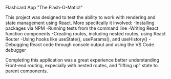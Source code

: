 Flashcard App "The Flash-O-Matic!"

This project was designed to test the ability to work with rendering and state management using React. 
More specifcally it involved:
-Installing packages via NPM
-Running tests from the command line
-Writing React function components
-Creating routes, including nested routes, using React Router
-Using hooks like useState(), useParams(), and useHistory()
-Debugging React code through console output and using the VS Code debugger

Completing this application was a great experience better understanding Front-end routing, expecially with nested routes, and "lifting up" state to parent components.
